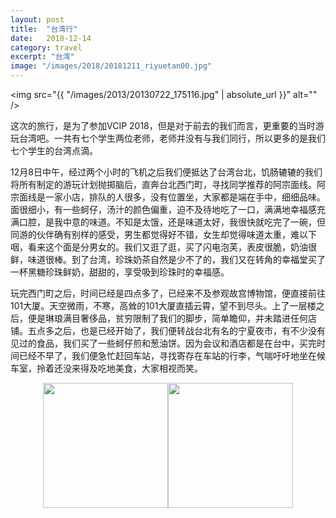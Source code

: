 ```yaml
---
layout: post
title:  "台湾行"
date:   2018-12-14
category: travel
excerpt: "台湾"
image: "/images/2018/20181211_riyuetan00.jpg"
---
```


<span class="image fit"><img src="{{ "/images/2013/20130722_175116.jpg" | absolute_url }}" alt="" /></span>

这次的旅行，是为了参加VCIP 2018，但是对于前去的我们而言，更重要的当时游玩台湾吧。一共有七个学生两位老师，老师并没有与我们同行，所以更多的是我们七个学生的台湾点滴。

12月8日中午，经过两个小时的飞机之后我们便抵达了台湾台北，饥肠辘辘的我们将所有制定的游玩计划抛掷脑后，直奔台北西门町，寻找同学推荐的阿宗面线。阿宗面线是一家小店，排队的人很多，没有位置坐，大家都是端在手中，细细品味。面很细小，有一些蚵仔，汤汁的颜色偏重，迫不及待地吃了一口，满满地幸福感充满口腔，是我中意的味道。不知是太饿，还是味道太好，我很快就吃完了一碗，但同游的伙伴确有别样的感受，男生都觉得好不错，女生却觉得味道太重，难以下咽，看来这个面是分男女的。我们又逛了逛，买了闪电泡芙，表皮很脆，奶油很鲜，味道很棒。到了台湾，珍珠奶茶自然是少不了的，我们又在转角的幸福堂买了一杯黑糖珍珠鲜奶，甜甜的，享受吸到珍珠时的幸福感。

玩完西门町之后，时间已经是四点多了，已经来不及参观故宫博物馆，便直接前往101大厦。天空微雨，不寒，高耸的101大厦直插云霄，望不到尽头。上了一层楼之后，便是琳琅满目奢侈品，贫穷限制了我们的脚步，简单瞻仰，并未踏进任何店铺。五点多之后，也是已经开始了，我们便转战台北有名的宁夏夜市，有不少没有见过的食品，我们买了一些蚵仔煎和葱油饼。因为会议和酒店都是在台中，买完时间已经不早了，我们便急忙赶回车站，寻找寄存在车站的行李，气喘吁吁地坐在候车室，拎着还没来得及吃地美食，大家相视而笑。

<center class="half">
    <img src="{{ "/images/2013/20130722_175116.jpg" | absolute_url }}" alt="" width="200"/><img src="{{ "/images/2013/20130722_175116.jpg" | absolute_url }}" alt="" width="200"/>
</center>
